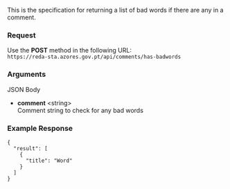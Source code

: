 This is the specification for returning a list of bad words if there are any in a comment.

### Request

Use the **POST** method in the following URL:  
`https://reda-sta.azores.gov.pt/api/comments/has-badwords`

### Arguments

JSON Body

* **comment** &lt;string&gt;  
   Comment string to check for any bad words

### Example Response

```
{
  "result": [
    {
      "title": "Word"
    }
  ]
}
```